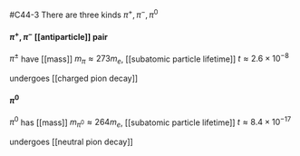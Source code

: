#C44-3
There are three kinds $\pi^+, \pi^-, \pi^0$ 

#### $\pi^+, \pi^-$ [[antiparticle]] pair
$\pi^\pm$ have [[mass]] $m_\pi \approx 273m_e$, [[subatomic particle lifetime]] $t\approx 2.6\times10^{-8}$ 

undergoes [[charged pion decay]]

#### $\pi^0$
$\pi^0$ has [[mass]] $m_{\pi^0} \approx 264m_e$, [[subatomic particle lifetime]] $t\approx8.4\times10^{-17}$ 

undergoes [[neutral pion decay]]

